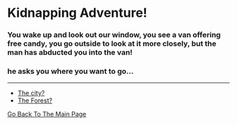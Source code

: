 # Kidnapping Adventure!
### You wake up and look out our window, you see a van offering free candy, you go outside to look at it more closely, but the man has abducted you into the van!
### he asks you where you want to go...
---

* [The city?](../city.md)
* [The Forest?](Forest/Forest.md)



[Go Back To The Main Page](../home.md)
